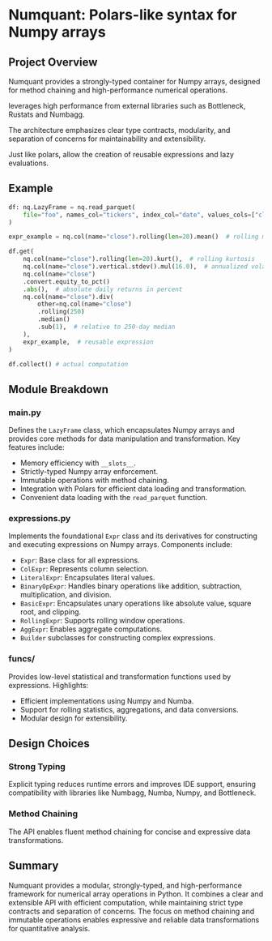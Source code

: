 # Numquant: Polars-like syntax for Numpy arrays

## Project Overview
Numquant provides a strongly-typed container for Numpy arrays, designed for method chaining and high-performance numerical operations.

leverages high performance from external libraries such as Bottleneck, Rustats and Numbagg. 

The architecture emphasizes clear type contracts, modularity, and separation of concerns for maintainability and extensibility.

Just like polars, allow the creation of reusable expressions and lazy evaluations.

## Example

````python
df: nq.LazyFrame = nq.read_parquet(
    file="foo", names_col="tickers", index_col="date", values_cols=["close"]
)

expr_example = nq.col(name="close").rolling(len=20).mean()  # rolling mean

df.get(
    nq.col(name="close").rolling(len=20).kurt(),  # rolling kurtosis
    nq.col(name="close").vertical.stdev().mul(16.0),  # annualized volatility
    nq.col(name="close")
    .convert.equity_to_pct()
    .abs(),  # absolute daily returns in percent
    nq.col(name="close").div(
        other=nq.col(name="close")
        .rolling(250)
        .median()
        .sub(1),  # relative to 250-day median
    ),
    expr_example,  # reusable expression
)

df.collect() # actual computation
````

## Module Breakdown

### main.py
Defines the `LazyFrame` class, which encapsulates Numpy arrays and provides core methods for data manipulation and transformation. Key features include:
- Memory efficiency with `__slots__`.
- Strictly-typed Numpy array enforcement.
- Immutable operations with method chaining.
- Integration with Polars for efficient data loading and transformation.
- Convenient data loading with the `read_parquet` function.

### expressions.py
Implements the foundational `Expr` class and its derivatives for constructing and executing expressions on Numpy arrays. Components include:
- `Expr`: Base class for all expressions.
- `ColExpr`: Represents column selection.
- `LiteralExpr`: Encapsulates literal values.
- `BinaryOpExpr`: Handles binary operations like addition, subtraction, multiplication, and division.
- `BasicExpr`: Encapsulates unary operations like absolute value, square root, and clipping.
- `RollingExpr`: Supports rolling window operations.
- `AggExpr`: Enables aggregate computations.
- `Builder` subclasses for constructing complex expressions.

### funcs/
Provides low-level statistical and transformation functions used by expressions. Highlights:
- Efficient implementations using Numpy and Numba.
- Support for rolling statistics, aggregations, and data conversions.
- Modular design for extensibility.

## Design Choices

### Strong Typing
Explicit typing reduces runtime errors and improves IDE support, ensuring compatibility with libraries like Numbagg, Numba, Numpy, and Bottleneck.

### Method Chaining
The API enables fluent method chaining for concise and expressive data transformations.

## Summary
Numquant provides a modular, strongly-typed, and high-performance framework for numerical array operations in Python. It combines a clear and extensible API with efficient computation, while maintaining strict type contracts and separation of concerns. The focus on method chaining and immutable operations enables expressive and reliable data transformations for quantitative analysis.